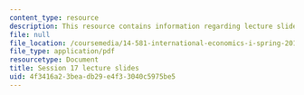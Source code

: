 ```yaml
---
content_type: resource
description: This resource contains information regarding lecture slide 17.
file: null
file_location: /coursemedia/14-581-international-economics-i-spring-2013/4f3416a23beadb29e4f33040c5975be5_MIT14_581S13_Lecslides17.pdf
file_type: application/pdf
resourcetype: Document
title: Session 17 lecture slides
uid: 4f3416a2-3bea-db29-e4f3-3040c5975be5
---
```

